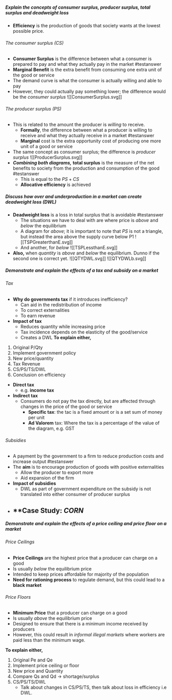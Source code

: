 ##### Explain the concepts of consumer surplus, producer surplus, total surplus and deadweight loss
- **Efficiency** is the production of goods that society wants at the lowest possible price.
###### The *consumer* surplus ($CS$)
- **Consumer Surplus** is the difference between what a consumer is prepared to pay and what they actually pay in the market #testanswer 
- **Marginal Benefit** is the extra benefit from consuming one extra unit of the good or service
- The demand curve is what the consumer is actually willing and able to pay
- However, they could actually pay something lower; the difference would be the *consumer surplus*
![[ConsumerSurplus.svg]]

###### The *producer* surplus ($PS$)
- This is related to the amount the producer is *willing* to receive.
	- **Formally**, the difference between what a producer is willing to receive and what they actually receive in a market #testanswer 
	- **Marginal** cost is the extra opportunity cost of producing one more unit of a good or service
- The same concept as consumer surplus; the difference is *producer surplus*
![[ProducerSurplus.svg]]
- ***Combining both diagrams,*** **total surplus** is the measure of the net benefits to society from the production and consumption of the good #testanswer 
	- This is equal to the $PS+CS$
	- **Allocative efficiency** is achieved

##### Discuss how over and underproduction in a market can create deadweight loss ($DWL$)
- **Deadweight loss** is a loss in total surplus that is avoidable #testanswer 
	- The situations we have to deal with are where price is *above* and *below* the equilibrium
	- A diagram for *above*; it is important to note that $PS$ is not a triangle, but instead the area above the supply curve below P1 ![[TSPGreaterthanE.svg]]
	- And another, for *below* ![[TSPLessthanE.svg]]
- **Also,** when *quantity* is *above* and *below* the equilibrium. Dunno if the second one is correct yet. ![[QTYDWL.svg]] ![[QTYDWLb.svg]]

##### Demonstrate and explain the effects of a tax and subsidy on a market
###### Tax
- **Why do governments tax** if it introduces inefficiency?
	- Can aid in the redistribution of income
	- To correct externalities
	- To earn revenue
- **Impact of tax**
	- Reduces quantity while increasing price
	- Tax incidence depends on the elasticity of the good/service
	- Creates a DWL
**To explain either,**
1. Original P/Qty
2. Implement government policy
3. New price/quantity
4. Tax Revenue
5. CS/PS/TS/DWL
6. Conclusion on efficiency

-  **Direct tax**
	- e.g. **income tax**
- **Indirect tax**
	- Consumers do not pay the tax directly, but are affected through changes in the price of the good or service
		- **Specific tax**: the tac is a fixed amount or is a set sum of money per unit
		- **Ad Valorem** tax: Where the tax is a percentage of the value of the diagram, e.g. GST

###### Subsidies
- A payment by the government to a firm to reduce production costs and increase output #testanswer 
- The **aim** is to encourage production of goods with positive externalities
	- Allow the producer to export more
	- Aid expansion of the firm
- **Impact of subsidies**
	- DWL as part of government expenditure on the subsidy is not translated into either consumer of producer surplus
- **Case Study: ***CORN***
	- 

##### Demonstrate and explain the effects of a price ceiling and price floor on a market
###### Price Ceilings
- **Price Ceilings** are the highest price that a producer can charge on a good
- Is usually *below* the equilibrium price
- Intended to keep prices affordable for majority of the population
- **Need for rationing process** to regulate demand, but this could lead to a **black market**
 
###### Price Floors
- **Minimum Price** that a producer can charge on a good
- Is usually *above* the equilibrium price
- Designed to ensure that there is a minimum income received by producers
- However, this could result in *informal illegal markets* where workers are paid less than the minimum wage.

**To explain either,**
1. Original Pe and Qe
2. Implement price ceiling or floor
3. New price and Quantity
4. Compare Qs and Qd $\rightarrow$ shortage/surplus
5. CS/PS/TS/DWL
	- Talk about changes in CS/PS/TS, then talk about loss in efficiency i.e DWL.